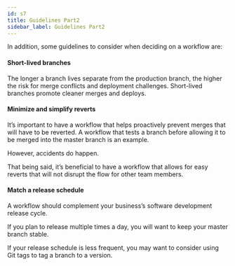 ```yaml
---
id: s7
title: Guidelines Part2
sidebar_label: Guidelines Part2
---
```




In addition, some guidelines to consider when deciding on a workflow are:

#### Short-lived branches

The longer a branch lives separate from the production branch, the higher the risk for merge conflicts and deployment challenges.
Short-lived branches promote cleaner merges and deploys.

#### Minimize and simplify reverts
It’s important to have a workflow that helps proactively prevent merges that will have to be reverted.
A workflow that tests a branch before allowing it to be merged into the master branch is an example.

However, accidents do happen.

That being said, it’s beneficial to have a workflow that allows for easy reverts that will not disrupt the flow for other team members.

#### Match a release schedule
A workflow should complement your business’s software development release cycle.

If you plan to release multiple times a day, you will want to keep your master branch stable.

If your release schedule is less frequent, you may want to consider using Git tags to tag a branch to a version.
